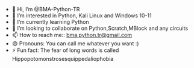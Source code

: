 - 👋 Hi, I’m @BMA-Python-TR
- 👀 I’m interested in Python, Kali Linux and Windows 10-11
- 🌱 I’m currently learning Python
- 💞️ I’m looking to collaborate on Python,Scratch,MBlock and any circuits
- 📫 How to reach me:: bma.python.tr@gmail.com
- 😄 Pronouns: You can call me whatever you want :)
- ⚡ Fun fact: The fear of long words is called Hippopotomonstrosesquippedaliophobia
<!---
BMA-Python-TR/BMA-Python-TR is a ✨ special ✨ repository because its `README.md` (this file) appears on your GitHub profile.
You can click the Preview link to take a look at your changes.
--->

